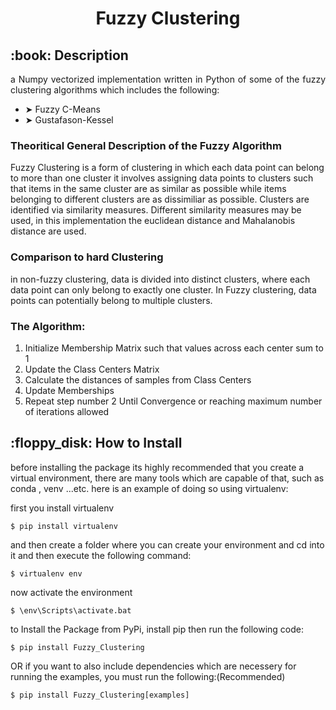<h1 align="center"> Fuzzy Clustering </h1>

<h2 id="Description"> :book: Description</h2>



<p align="justify">
 a Numpy vectorized implementation written in Python of some of the fuzzy clustering algorithms which includes the following:
 </p>
 
<ul>
<li> ➤ Fuzzy C-Means  </li>
<li> ➤	Gustafason-Kessel  </li>
</ul>

<h3> Theoritical General Description of the Fuzzy Algorithm </h3>

<p> Fuzzy Clustering is a form of clustering in which each data point can belong to more than one cluster it involves assigning data points to clusters such that items in the same cluster are as similar as possible while items belonging to different clusters are as dissimiliar as possible. Clusters are identified via similarity measures. Different similarity measures may be used, in this implementation the euclidean distance and  Mahalanobis distance are used.
</p>

<h3> Comparison to hard Clustering </h3>
<p> 
in non-fuzzy clustering, data is divided into distinct clusters, where each data point can only belong to exactly one cluster. In Fuzzy clustering, data points can potentially belong to multiple clusters.
</p>

<h3> The Algorithm: </h3>

<ol>
<li> Initialize Membership Matrix such that values across each center sum to 1</li>
<li> Update the Class Centers Matrix</li>
<li> Calculate the distances of samples from Class Centers</li>
<li> Update Memberships</li>
<li> Repeat step number 2 Until Convergence or reaching maximum number of iterations allowed</li>
</ol>


<h2 id="How to Install"> :floppy_disk: How to Install </h2>


<p> before installing the package its highly recommended that you create a virtual environment, there are many tools which are capable of that, such as  conda , venv ...etc. 
here is an example of doing so using virtualenv: </p>

<p> first you install virtualenv </p>
<pre><code>$ pip install virtualenv </code></pre>

<p> and then create a folder where you can create your environment and cd into it  and then execute the following command: </p>
<pre><code>$ virtualenv env </code></pre>

<p> now activate the environment </p>
<pre><code>$ \env\Scripts\activate.bat </code></pre>

<p> to Install the Package from PyPi, install pip then run the following code: </p>
<pre><code>$ pip install Fuzzy_Clustering </code></pre>


<p> OR if you want to also include dependencies which are necessery for running the examples, you must run the following:(Recommended) </p>
<pre><code>$ pip install Fuzzy_Clustering[examples] </code></pre>



